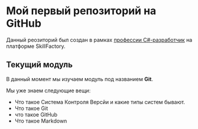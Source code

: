# Мой первый репозиторий на GitHub

Данный реозиторий был создан в рамках [профессии C#-разработчик](https://skillfactoey.ru/csharp) на платформе SkillFactory.

## Текущий модуль
В данный момент мы изучаем модуль под названием **Git**.

Мы уже знаем следующие вещи:
* Что такое Система Контроля Версйи и какие типы систем бывают.
* Что такое Git
* что такое GitHub
* Что такое Markdown
